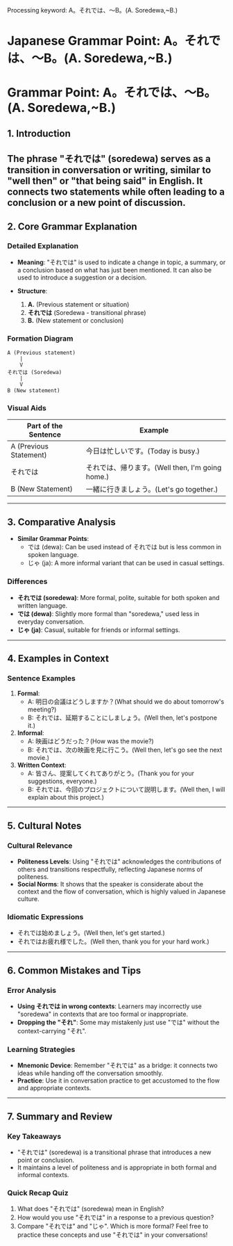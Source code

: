 Processing keyword: A。それでは、～B。(A. Soredewa,~B.)
# Japanese Grammar Point: A。それでは、～B。(A. Soredewa,~B.)
# Grammar Point: A。それでは、～B。(A. Soredewa,~B.)
## 1. Introduction
The phrase "それでは" (soredewa) serves as a transition in conversation or writing, similar to "well then" or "that being said" in English. It connects two statements while often leading to a conclusion or a new point of discussion.
---
## 2. Core Grammar Explanation
### Detailed Explanation
- **Meaning**: "それでは" is used to indicate a change in topic, a summary, or a conclusion based on what has just been mentioned. It can also be used to introduce a suggestion or a decision.
  
- **Structure**: 
  1. **A.** (Previous statement or situation)
  2. **それでは** (Soredewa - transitional phrase)
  3. **B.** (New statement or conclusion)
### Formation Diagram
```
A (Previous statement)
    |
    V
それでは (Soredewa)
    |
    V
B (New statement)
```
### Visual Aids
| Part of the Sentence | Example                        |
|----------------------|--------------------------------|
| A (Previous Statement)| 今日は忙しいです。(Today is busy.) |
| それでは              | それでは、帰ります。(Well then, I'm going home.) |
| B (New Statement)    | 一緒に行きましょう。(Let's go together.)        |
---
## 3. Comparative Analysis
- **Similar Grammar Points**: 
  - では (dewa): Can be used instead of それでは but is less common in spoken language.
  - じゃ (ja): A more informal variant that can be used in casual settings.
  
### Differences
- **それでは (soredewa)**: More formal, polite, suitable for both spoken and written language.
- **では (dewa)**: Slightly more formal than "soredewa," used less in everyday conversation.
- **じゃ (ja)**: Casual, suitable for friends or informal settings.
---
## 4. Examples in Context
### Sentence Examples
1. **Formal**: 
   - A: 明日の会議はどうしますか？(What should we do about tomorrow's meeting?)
   - B: それでは、延期することにしましょう。(Well then, let's postpone it.)
2. **Informal**: 
   - A: 映画はどうだった？(How was the movie?)
   - B: それでは、次の映画を見に行こう。(Well then, let's go see the next movie.)
3. **Written Context**: 
   - A: 皆さん、提案してくれてありがとう。(Thank you for your suggestions, everyone.)
   - B: それでは、今回のプロジェクトについて説明します。(Well then, I will explain about this project.)
---
## 5. Cultural Notes
### Cultural Relevance
- **Politeness Levels**: Using "それでは" acknowledges the contributions of others and transitions respectfully, reflecting Japanese norms of politeness.
- **Social Norms**: It shows that the speaker is considerate about the context and the flow of conversation, which is highly valued in Japanese culture.
### Idiomatic Expressions
- それでは始めましょう。(Well then, let's get started.)
- それではお疲れ様でした。(Well then, thank you for your hard work.)
---
## 6. Common Mistakes and Tips
### Error Analysis
- **Using それでは in wrong contexts**: Learners may incorrectly use "soredewa" in contexts that are too formal or inappropriate.
- **Dropping the "それ"**: Some may mistakenly just use "では" without the context-carrying "それ".
### Learning Strategies
- **Mnemonic Device**: Remember "それでは" as a bridge: it connects two ideas while handing off the conversation smoothly.
- **Practice**: Use it in conversation practice to get accustomed to the flow and appropriate contexts.
---
## 7. Summary and Review
### Key Takeaways
- "それでは" (soredewa) is a transitional phrase that introduces a new point or conclusion.
- It maintains a level of politeness and is appropriate in both formal and informal contexts.
### Quick Recap Quiz
1. What does "それでは" (soredewa) mean in English?
2. How would you use "それでは" in a response to a previous question?
3. Compare "それでは" and "じゃ". Which is more formal?
Feel free to practice these concepts and use "それでは" in your conversations!
